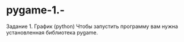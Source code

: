 # pygame-1.-
Задание 1. График (python)
Чтобы запустить программу вам нужна установленная библиотека pygame.
